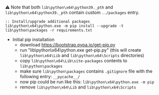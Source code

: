 :warning: Note that both `lib\python\x64\python39._pth` and `lib\python\x64\python39._pth`
contain custom `../packages` entry.

```batch
:: Install/upgrade additional packages
lib\python\x64\python.exe -m pip install --upgrade -t lib\python\packages -r requirements.txt
```

* Initial pip installation
    * download https://bootstrap.pypa.io/get-pip.py
    * run "lib\python\x64\python.exe get-pip.py" (this will create `lib\python\x64\Lib` and `lib\python\x64\Scripts` directories)
    * copy `lib\python\x64\Lib\site-packages` contents to `lib\python\packages`
    * make sure `lib\python\packages` contains `.gitignore` file with the following entry: `__pycache__/`
    * now pip could be run like this: `lib\python\x64\python.exe -m pip`
    * remove `lib\python\x64\Lib` and `lib\python\x64\Scripts`
